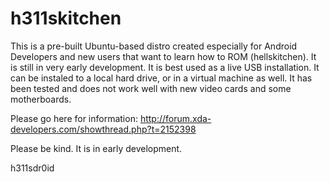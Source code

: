 h311skitchen
============

This is a pre-built Ubuntu-based distro created especially for Android Developers and new users that want
to learn how to ROM (hellskitchen). It is still in very early development. It is best used as a live USB installation.
It can be instaled to a local hard drive, or in a virtual machine as well. It has been tested and does not work well
with new video cards and some motherboards.

Please go here for information: http://forum.xda-developers.com/showthread.php?t=2152398

Please be kind. It is in early development.

h311sdr0id
